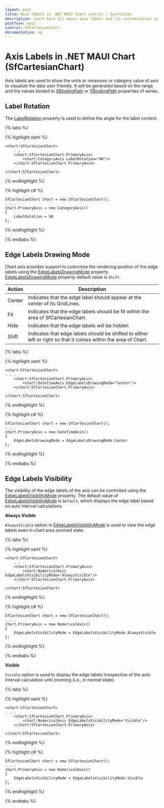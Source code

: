 ```yaml
---
layout: post
title: Axis labels in .NET MAUI Chart control | Syncfusion
description: Learn here all about axis labels and its customization in Syncfusion .NET MAUI Chart (SfCartesianChart) control.
platform: maui
control: SfCartesianChart
documentation: ug
---
```


# Axis Labels in .NET MAUI Chart (SfCartesianChart)

Axis labels are used to show the units or measures or category value of axis to visualize the data user friendly. It will be generated based on the range and the values binded to [XBindingPath](https://help.syncfusion.com/cr/maui/Syncfusion.Maui.Charts.ChartSeries.html#Syncfusion_Maui_Charts_ChartSeries_XBindingPath) or [YBindingPath](https://help.syncfusion.com/cr/maui/Syncfusion.Maui.Charts.XYDataSeries.html#Syncfusion_Maui_Charts_XYDataSeries_YBindingPath) properties of series.

## Label Rotation

The [LabelRotation](https://help.syncfusion.com/cr/maui/Syncfusion.Maui.Charts.ChartAxis.html#Syncfusion_Maui_Charts_ChartAxis_LabelRotation) property is used to define the angle for the label content.

{% tabs %}

{% highlight xaml %}

    <chart:SfCartesianChart>
        . . .
        <chart:SfCartesianChart.PrimaryAxis>
            <chart:CategoryAxis LabelRotation="90"/>
        </chart:SfCartesianChart.PrimaryAxis>

    </chart:SfCartesianChart>

{% endhighlight %}

{% highlight c# %}

    SfCartesianChart chart = new SfCartesianChart();
    . . .
    chart.PrimaryAxis = new CategoryAxis()
    {
        LabelRotation = 90
    };

{% endhighlight %}

{% endtabs %}

## Edge Labels Drawing Mode

Chart axis provides support to customize the rendering position of the edge labels using the [EdgeLabelsDrawingMode](https://help.syncfusion.com/cr/maui/Syncfusion.Maui.Charts.ChartAxis.html#Syncfusion_Maui_Charts_ChartAxis_EdgeLabelsDrawingMode) property. [EdgeLabelsDrawingMode](https://help.syncfusion.com/cr/maui/Syncfusion.Maui.Charts.ChartAxis.html#Syncfusion_Maui_Charts_ChartAxis_EdgeLabelsDrawingMode) property default value is `Shift`.

| Action | Description |
|--|--|
| Center | Indicates that the edge label should appear at the center of its GridLines. |
| Fit | Indicates that the edge labels should be fit within the area of SfCartesianChart. |
| Hide | Indicates that the edge labels will be hidden |
| Shift | Indicates that edge labels should be shifted to either left or right so that it comes within the area of Chart. |

{% tabs %}

{% highlight xaml %}

    <chart:SfCartesianChart>
    . . .
        <chart:SfCartesianChart.PrimaryAxis>
            <chart:DateTimeAxis EdgeLabelsDrawingMode="Center"/>
        </chart:SfCartesianChart.PrimaryAxis>

    </chart:SfCartesianChart>

{% endhighlight %}

{% highlight c# %}

    SfCartesianChart chart = new SfCartesianChart();
    . . . 
    chart.PrimaryAxis = new DateTimeAxis()
    {
        EdgeLabelsDrawingMode = EdgeLabelsDrawingMode.Center
    };

{% endhighlight %}

{% endtabs %}

## Edge Labels Visibility
 
The visibility of the edge labels of the axis can be controlled using the [EdgeLabelsVisibilityMode](https://help.syncfusion.com/cr/maui/Syncfusion.Maui.Charts.RangeAxisBase.html#Syncfusion_Maui_Charts_RangeAxisBase_EdgeLabelsVisibilityMode) property. The default value of [EdgeLabelsVisibilityMode](https://help.syncfusion.com/cr/maui/Syncfusion.Maui.Charts.RangeAxisBase.html#Syncfusion_Maui_Charts_RangeAxisBase_EdgeLabelsVisibilityMode) is `Default`, which displays the edge label based on auto interval calculations.

**Always Visible**

`AlwaysVisible` option in [EdgeLabelsVisibilityMode](https://help.syncfusion.com/cr/maui/Syncfusion.Maui.Charts.RangeAxisBase.html#Syncfusion_Maui_Charts_RangeAxisBase_EdgeLabelsVisibilityMode) is used to view the edge labels even in chart area zoomed state.

{% tabs %}

{% highlight xaml %}

    <chart:SfCartesianChart>
        . . .
        <chart:SfCartesianChart.PrimaryAxis>
            <chart:NumericalAxis EdgeLabelsVisibilityMode="AlwaysVisible"/>
        </chart:SfCartesianChart.PrimaryAxis>

    </chart:SfCartesianChart>

{% endhighlight %}

{% highlight c# %}

    SfCartesianChart chart = new SfCartesianChart();
    . . .
    chart.PrimaryAxis = new NumericalAxis()
    {
        EdgeLabelsVisibilityMode = EdgeLabelsVisibilityMode.AlwaysVisible
    };

{% endhighlight %}

{% endtabs %}

**Visible**

`Visible` option is used to display the edge labels irrespective of the auto interval calculation until zooming (i.e., in normal state).

{% tabs %}

{% highlight xaml %}

    <chart:SfCartesianChart>
    . . .
        <chart:SfCartesianChart.PrimaryAxis>
            <chart:NumericalAxis EdgeLabelsVisibilityMode="Visible"/>
        </chart:SfCartesianChart.PrimaryAxis>

    </chart:SfCartesianChart>

{% endhighlight %}

{% highlight c# %}

    SfCartesianChart chart = new SfCartesianChart();
    . . .
    chart.PrimaryAxis = new NumericalAxis()
    {
        EdgeLabelsVisibilityMode = EdgeLabelsVisibilityMode.Visible
    };

{% endhighlight %}

{% endtabs %}